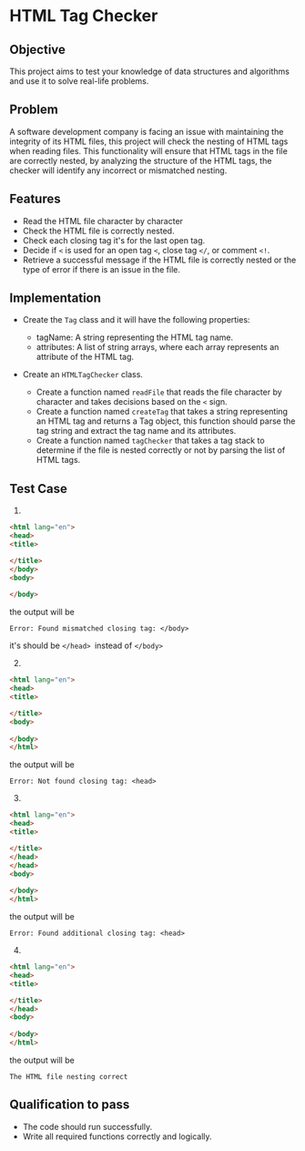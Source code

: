 # HTML Tag Checker


## Objective

This project aims to test your knowledge of data structures and algorithms and use it to solve real-life problems.

 
## Problem

A software development company is facing an issue with maintaining the integrity of its HTML files, this project will check the nesting of HTML tags when reading files.
This functionality will ensure that HTML tags in the file are correctly nested, by analyzing the structure of the HTML tags, the checker will identify any incorrect or mismatched nesting.


## Features
* Read the HTML file character by character
* Check the HTML file is correctly nested.
* Check each closing tag it's for the last open tag.
* Decide if `<` is used for an open tag `<`, close tag `</`, or comment `<!`.
* Retrieve a successful message if the HTML file is correctly nested or the type of error if there is an issue in the file.
  
## Implementation

* Create the `Tag` class and it will have the following properties:
  * tagName: A string representing the HTML tag name.
  * attributes: A list of string arrays, where each array represents an attribute of the HTML tag.

* Create an `HTMLTagChecker` class.
   * Create a function named `readFile` that reads the file character by character and takes decisions based on the `<` sign.
   * Create a function named `createTag` that takes a string representing an HTML tag and returns a Tag object, this function should parse the tag string and extract the tag name and its attributes.
   * Create a function named `tagChecker` that takes a tag stack to determine if the file is nested correctly or not by parsing the list of HTML tags.



## Test Case
1.
```HTML
<html lang="en">
<head>
<title>

</title>
</body>
<body>
      
</body>

```

the output will be 
```
Error: Found mismatched closing tag: </body>
```
it's should be `</head> `instead of `</body>`

2. 
```HTML
<html lang="en">
<head>
<title>

</title>
<body>
      
</body>
</html>
```

the output will be 

```
Error: Not found closing tag: <head>
```

3.
```HTML
<html lang="en">
<head>
<title>

</title>
</head>
</head>
<body>
      
</body>
</html>

```

the output will be 

```
Error: Found additional closing tag: <head>
```
4.
```HTML
<html lang="en">
<head>
<title>

</title>
</head>
<body>
      
</body>
</html>
```

the output will be 

```
The HTML file nesting correct
```

## Qualification to pass

 * The code should run successfully.
 * Write all required functions correctly and logically.
